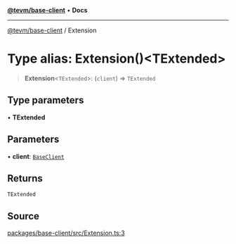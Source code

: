 [**@tevm/base-client**](../README.md) • **Docs**

***

[@tevm/base-client](../globals.md) / Extension

# Type alias: Extension()\<TExtended\>

> **Extension**\<`TExtended`\>: (`client`) => `TExtended`

## Type parameters

• **TExtended**

## Parameters

• **client**: [`BaseClient`](BaseClient.md)

## Returns

`TExtended`

## Source

[packages/base-client/src/Extension.ts:3](https://github.com/evmts/tevm-monorepo/blob/main/packages/base-client/src/Extension.ts#L3)
